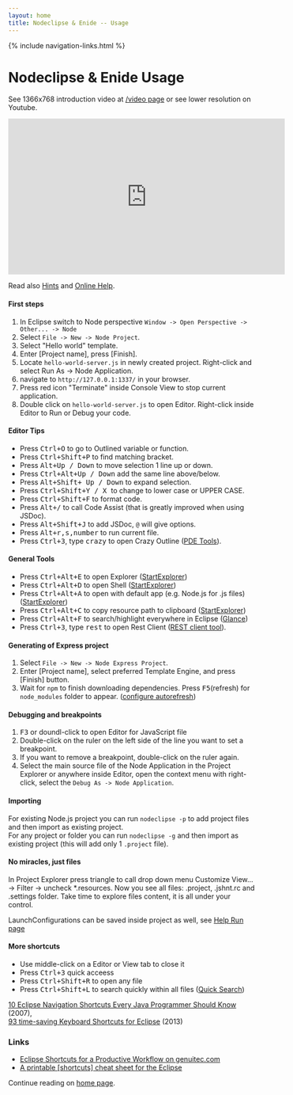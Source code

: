 ```yaml
---
layout: home
title: Nodeclipse & Enide -- Usage
---
```


{% include navigation-links.html %}

# Nodeclipse & Enide Usage
<p></p>	

<p>
See 1366x768 introduction video at <a href="/video">/video page</a> or see lower resolution on Youtube.
</p>
<iframe width="560" height="315" src="http://www.youtube.com/embed/8ACnLALdKT8" frameborder="0" allowfullscreen></iframe>
<p>
Read also <a href="https://github.com/Nodeclipse/eclipse-node-ide/blob/master/Hints.md#hints">Hints</a> and
<a href="https://github.com/Nodeclipse/nodeclipse-1/tree/master/org.nodeclipse.help/contents#intro">Online Help</a>.
</p>

#### First steps

<p>
<ol>
<li>In Eclipse switch to Node perspective <code>Window -> Open Perspective -> Other... -> Node</code></li>
<li>Select <code>File -> New -> Node Project</code>.</li>
<li>Select "Hello world" template.</li>
<li>Enter [Project name], press [Finish].</li>
<li>Locate <code>hello-world-server.js</code> in newly created project. Right-click and select Run As -> Node Application.</li>
<li>navigate to <code>http://127.0.0.1:1337/</code> in your browser.</li>
<li>Press red icon "Terminate" inside Console View to stop current application.</li>
<li>Double click on <code>hello-world-server.js</code> to open Editor. Right-click inside Editor to Run or Debug your code.</li>
</ol>
</p>

#### Editor Tips

<p>
<ul>
<li>Press <kbd>Ctrl+O</kbd> to go to Outlined variable or function.</li>
<li>Press <Kbd>Ctrl+Shift+P</Kbd> to find matching bracket.</li>
<li>Press <kbd>Alt+Up / Down</kbd> to move selection 1 line up or down.</li>
<li>Press <kbd>Ctrl+Alt+Up / Down</kbd> add the same line above/below.</li>
<li>Press <kbd>Alt+Shift+ Up / Down</kbd> to expand selection.</li>
<li>Press <kbd>Ctrl+Shift+Y / X </kbd> to change to lower case or UPPER CASE.</li>
<li>Press <kbd>Ctrl+Shift+F</kbd> to format code.</li>
<li>Press <kbd>Alt+/</kbd> to call Code Assist (that is greatly improved when using JSDoc). </li>
<li>Press <kbd>Alt+Shift+J</kbd> to add JSDoc, <code>@</code> will give options. </li>
<li>Press <kbd>Alt+r,s,number</kbd> to run current file. </li>					
<li>Press <kbd>Ctrl+3</kbd>, type <kbd>crazy</kbd> to open Crazy Outline (<a href="/enide/tools/pde-tools">PDE Tools</a>). </li>
</ul>
</p>

#### General Tools

<p>
<ul>
<li>Press <kbd>Ctrl+Alt+E</kbd> to open Explorer (<a href="/enide/tools/startexplorer">StartExplorer</a>)</li>
<li>Press <kbd>Ctrl+Alt+D</kbd> to open Shell (<a href="/enide/tools/startexplorer">StartExplorer</a>)</li>
<li>Press <kbd>Ctrl+Alt+A</kbd> to open with default app (e.g. Node.js for .js files) (<a href="/enide/tools/startexplorer">StartExplorer</a>)</li>
<li>Press <kbd>Ctrl+Alt+C</kbd> to copy resource path to clipboard (<a href="/enide/tools/startexplorer">StartExplorer</a>)</li>
<li>Press <kbd>Ctrl+Alt+F</kbd> to search/highlight everywhere in Eclipse (<a href="/enide/tools/glance">Glance</a>)</li>
<li>Press <kbd>Ctrl+3</kbd>, type <kbd>rest</kbd> to open Rest Client (<a href="/restclient-tool/">REST client tool</a>). </li>
</ul>
</p>

#### Generating of Express project

<p>
<ol>
<li>Select <code>File -> New -> Node Express Project</code>.</li>
<li>Enter [Project name], select preferred Template Engine, and press [Finish] button.</li>
<li>Wait for <code>npm</code> to finish downloading dependencies. Press <kbd>F5</kbd>(refresh)
 for <code>node_modules</code> folder to appear.
 (<a href="https://github.com/Nodeclipse/nodeclipse-1/blob/master/org.nodeclipse.help/contents/configuration.md#optional-general-eclipse-configuration">configure autorefresh</a>) </li>
</ol>
</p>

#### Debugging and breakpoints

<p>
<ol>
<li><kbd>F3</kbd> or doundl-click to open Editor for JavaScript file</li>
<li>Double-click on the ruler on the left side of the line you want to set a breakpoint.</li>
<li>If you want to remove a breakpoint, double-click on the ruler again.</li>
<li>Select the main source file of the Node Application in the Project Explorer or anywhere inside Editor,
 open the context menu with right-click,
 select the <code>Debug As -> Node Application</code>.</li>
</ol>
</p>

#### Importing

For existing Node.js project you can run <code>nodeclipse -p</code> to add project files and then import as existing project.<br>
For any project or folder you can run <code>nodeclipse -g</code> and then import as existing project
(this will add only 1 <code>.project</code> file).<br>


#### No miracles, just files

<p>
In Project Explorer press triangle to call drop down menu Customize View... -> Filter -> uncheck *.resources.
Now you see all files:
.project, .jshnt.rc and .settings folder. Take time to explore files content, it is all under your control.
</p>
<p>LaunchConfigurations can be saved inside project as well, see 
<a href="https://github.com/Nodeclipse/nodeclipse-1/blob/master/org.nodeclipse.help/contents/run.md#run-configuration">Help Run page</a>
</p>

#### More shortcuts

<div>
	<ul>
		<li>Use middle-click on a Editor or View tab to close it</li>
		<li>Press <kbd>Ctrl+3</kbd> quick acceess</li>
		<li>Press <kbd>Ctrl+Shift+R</kbd> to open any file</li>
		<li>Press <kbd>Ctrl+Shift+L</kbd> to search quickly within all files (<a href="/enide/tools/quicksearch">Quick Search</a>)</li>
	</ul>
<p>
<a href="http://rayfd.me/2007/05/20/10-eclipse-navigation-shortcuts-every-java-programmer-should-know/">
10 Eclipse Navigation Shortcuts Every Java Programmer Should Know</a> (2007),<br/> 
<a href="http://shortcutworld.com/en/win/Eclipse.html">93 time-saving Keyboard Shortcuts for Eclipse</a> (2013)
</p>
</div>

### Links

- [Eclipse Shortcuts for a Productive Workflow on genuitec.com](https://www.genuitec.com/eclipse-shortcuts/)
- [A printable [shortcuts] cheat sheet for the Eclipse](https://github.com/pellaton/eclipse-cheatsheet)

Continue reading on [home page](/).


	
